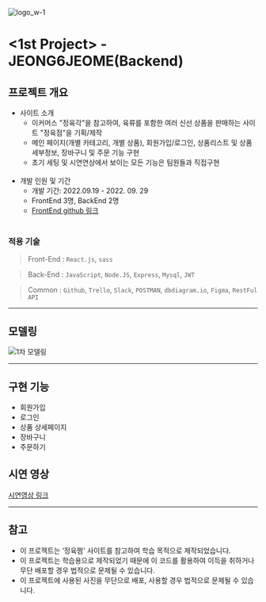 ![logo_w-1](https://user-images.githubusercontent.com/67556491/193203547-ebe92e5c-5444-4f41-ab43-fb48903d5fed.png)

# **<1st Project> - JEONG6JEOME(Backend)**

## **프로젝트 개요**

- 사이트 소개
    - 이커머스 "정육각"을 참고하여, 육류를 포함한 여러 신선 상품을 판매하는 사이트 "정육점"을 기획/제작
    - 메인 페이지(개별 카테고리, 개별 상품), 회원가입/로그인, 상품리스트 및 상품 세부정보, 장바구니 및 주문 기능 구현
    - 초기 세팅 및 시연연상에서 보이는 모든 기능은 팀원들과 직접구현
    <br/>
- 개발 인원 및 기간
    - 개발 기간: 2022.09.19 - 2022. 09. 29
    - FrontEnd 3명, BackEnd 2명
    - [FrontEnd github 링크](https://github.com/wecode-bootcamp-korea/37-1st-jeong6-jjeom-frontend)
    <br/>
### 적용 기술
> Front-End : `React.js`, `sass`

> Back-End : `JavaScript`, `Node.JS`, `Express`, `Mysql`, `JWT`

> Common : `Github`, `Trello`, `Slack`, `POSTMAN`, `dbdiagram.io`, `Figma`, `RestFul API`


---

## **모델링**

![1차 모델링](https://user-images.githubusercontent.com/105404643/205057866-318c943f-d69b-4f08-a55f-52bc898944ce.png)

---

## **구현 기능**
- 회원가입
- 로그인
- 상품 상세페이지
- 장바구니
- 주문하기


## **시연 영상**

[시연영상 링크](https://www.youtube.com/watch?v=NzY8gplL_xM)

---

## **참고**

- 이 프로젝트는 ‘정육쩜' 사이트를 참고하여 학습 목적으로 제작되었습니다.
- 이 프로젝트는 학습용으로 제작되었기 때문에 이 코드를 활용하여 이득을 취하거나 무단 배포할 경우 법적으로 문제될 수 있습니다.
- 이 프로젝트에 사용된 사진을 무단으로 배포, 사용할 경우 법적으로 문제될 수 있습니다.
